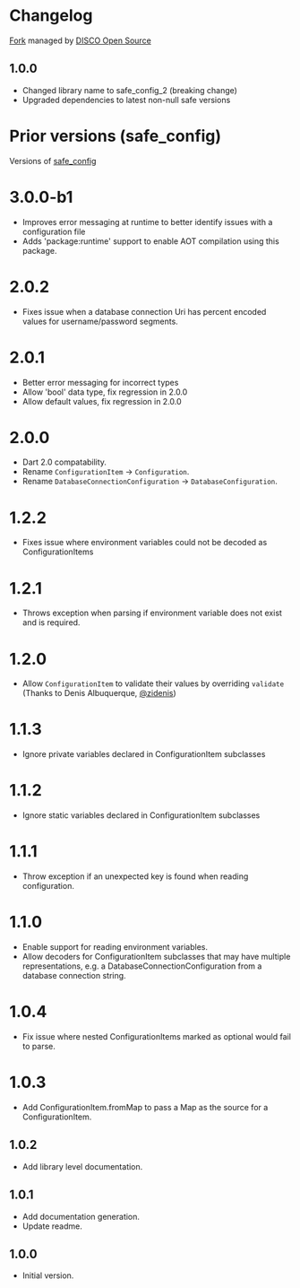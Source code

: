 # Changelog
[Fork](https://github.com/DISCOOS/safe-config-2)
managed by [DISCO Open Source](https://www.discoos.org)

## 1.0.0

- Changed library name to safe_config_2 (breaking change)
- Upgraded dependencies to latest non-null safe versions

Prior versions (safe_config)
=======================
Versions of [safe_config](https://pub.dev/packages/safe_config)

# 3.0.0-b1

- Improves error messaging at runtime to better identify issues with a configuration file
- Adds 'package:runtime' support to enable AOT compilation using this package.

# 2.0.2
- Fixes issue when a database connection Uri has percent encoded values for username/password segments.

# 2.0.1

- Better error messaging for incorrect types
- Allow 'bool' data type, fix regression in 2.0.0
- Allow default values, fix regression in 2.0.0

# 2.0.0

- Dart 2.0 compatability.
- Rename `ConfigurationItem` -> `Configuration`.
- Rename `DatabaseConnectionConfiguration` -> `DatabaseConfiguration`.

# 1.2.2

- Fixes issue where environment variables could not be decoded as ConfigurationItems

# 1.2.1

- Throws exception when parsing if environment variable does not exist and is required.

# 1.2.0

- Allow `ConfigurationItem` to validate their values by overriding `validate` (Thanks to Denis Albuquerque, [@zidenis](https://github.com/zidenis))

# 1.1.3

- Ignore private variables declared in ConfigurationItem subclasses

# 1.1.2

- Ignore static variables declared in ConfigurationItem subclasses

# 1.1.1

- Throw exception if an unexpected key is found when reading configuration.

# 1.1.0

- Enable support for reading environment variables.
- Allow decoders for ConfigurationItem subclasses that may have multiple representations, e.g. a DatabaseConnectionConfiguration from a database connection string.

# 1.0.4

- Fix issue where nested ConfigurationItems marked as optional would fail to parse.

# 1.0.3

- Add ConfigurationItem.fromMap to pass a Map as the source for a ConfigurationItem.

## 1.0.2

- Add library level documentation.

## 1.0.1

- Add documentation generation.
- Update readme.

## 1.0.0

- Initial version.


